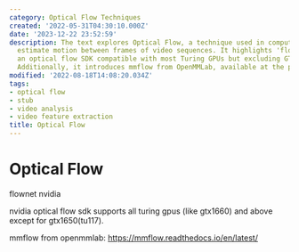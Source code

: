 ```yaml
---
category: Optical Flow Techniques
created: '2022-05-31T04:30:10.000Z'
date: '2023-12-22 23:52:59'
description: The text explores Optical Flow, a technique used in computer vision to
  estimate motion between frames of video sequences. It highlights 'flownet' by NVIDIA,
  an optical flow SDK compatible with most Turing GPUs but excluding GTX1650(tu117).
  Additionally, it introduces mmflow from OpenMMLab, available at the provided link.
modified: '2022-08-18T14:08:20.034Z'
tags:
- optical flow
- stub
- video analysis
- video feature extraction
title: Optical Flow
---
```


# Optical Flow

flownet nvidia

nvidia optical flow sdk supports all turing gpus (like gtx1660) and above except for gtx1650(tu117).

mmflow from openmmlab:
https://mmflow.readthedocs.io/en/latest/
